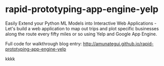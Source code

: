 # rapid-prototyping-app-engine-yelp

Easily Extend your Python ML Models into Interactive Web Applications - Let's build a web application to map out trips and plot specific businesses along the route every fifty miles or so using Yelp and Google App Engine.  

Full code for walkthrough blog entry: http://amunategui.github.io/rapid-prototyping-app-engine-yelp

kkkk
